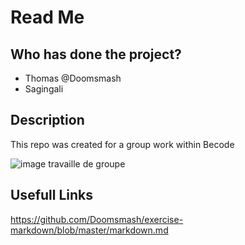 # Read Me

## Who has done the project?

* Thomas @Doomsmash
* Sagingali

## Description

This repo was created for a group work within Becode

![image travaille de groupe](https://image.freepik.com/vecteurs-libre/style-bande-dessinee-plat-business-target-team-work-puzzle_44695-178.jpg)

## Usefull Links

https://github.com/Doomsmash/exercise-markdown/blob/master/markdown.md
